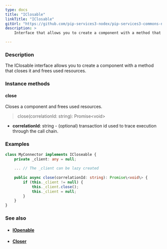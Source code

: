 ```yaml
---
type: docs
title: "IClosable"
linkTitle: "IClosable"
gitUrl: "https://github.com/pip-services3-nodex/pip-services3-commons-nodex"
description: >
    Interface that allows you to create a component with a method that closes it and frees used resources.

---
```


### Description

The IClosable interface allows you to create a component with a method that closes it and frees used resources.

### Instance methods

#### close
Closes a component and frees used resources.

> close(correlationId: string): Promise\<void\>

- **correlationId**: string - (optional) transaction id used to trace execution through the call chain.

### Examples
```typescript
class MyConnector implements ICloseable {
    private _client: any = null;
    
    ... // The _client can be lazy created
    
    public async close(correlationId: string): Promise\<void\> {
        if (this._client != null) {
            this._client.close();
            this._client = null;
        }
    }
}

```

### See also
- #### [IOpenable](../iopenable)
- #### [Closer](../closer)
